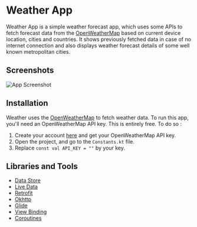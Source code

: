 
# Weather App

Weather App is a simple weather forecast app, which uses some APIs to fetch  forecast data from the [OpenWeatherMap](https://openweathermap.org/current) based on current device location, cities and countries. It shows previously fetched data in case of no internet connection and also displays weather forecast details of some well known metropolitan cities.


## Screenshots

![App Screenshot](https://github.com/AyanChaudhary/WeatherApp/assets/112795104/c99be0d5-25b6-45c8-8173-280a23ff7c49)


## Installation

Weather uses the [OpenWeatherMap](https://openweathermap.org/current) to fetch weather data. To run this app, you'll need an OpenWeatherMap API key. This is entirely free. To do so :
1. Create your account [here](https://home.openweathermap.org/users/sign_in) and get your OpenWeatherMap API key.
2. Open the project, and go to the `Constants.kt` file.
3. Replace `const val API_KEY = ""` by your key.
    
## Libraries and Tools 

- [Data Store](https://developer.android.com/topic/libraries/architecture/datastore)
- [Live Data](https://developer.android.com/topic/libraries/architecture/livedata)
- [Retrofit](https://square.github.io/retrofit/)
- [Okhttp](https://github.com/square/okhttp)
- [Glide](https://github.com/bumptech/glide)
- [View Binding](https://developer.android.com/topic/libraries/view-binding)
- [Coroutines](https://developer.android.com/kotlin/coroutines)
